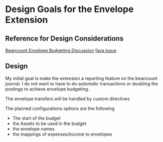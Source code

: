 # Design Goals for the Envelope Extension

## Reference for Design Considerations

[Beancount Envelope Budgeting Discussion](https://groups.google.com/forum/m/#!msg/beancount/kQMPTY5Q4ko/49hbQdyKCgAJ)
[fava issue](https://github.com/beancount/fava/issues/909)

## Design

My initial goal is make the extension a reporting feature on the beancount
journal. I do not want to have to do automatic transactions or doubling the
postings to achieve envelope budgeting.

The envelope transfers will be handled by custom directives

The planned configurations options are the following
 - The start of the budget
 - the Assets to be used in the budget
 - the envelope names
 - the mappings of expenses/income to envelopes

